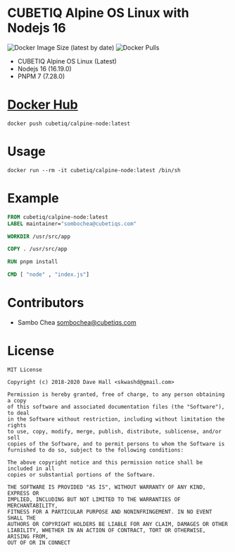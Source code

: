 # CUBETIQ Alpine OS Linux with Nodejs 16

![Docker Image Size (latest by date)](https://img.shields.io/docker/image-size/cubetiq/calpine-node)
![Docker Pulls](https://img.shields.io/docker/pulls/cubetiq/calpine-node)

-   CUBETIQ Alpine OS Linux (Latest)
-   Nodejs 16 (16.19.0)
-   PNPM 7 (7.28.0)

# [Docker Hub](https://hub.docker.com/r/cubetiq/calpine-node)

```shell
docker push cubetiq/calpine-node:latest
```

# Usage

```shell
docker run --rm -it cubetiq/calpine-node:latest /bin/sh
```

# Example

```Dockerfile
FROM cubetiq/calpine-node:latest
LABEL maintainer="sombochea@cubetiqs.com"

WORKDIR /usr/src/app

COPY . /usr/src/app

RUN pnpm install

CMD [ "node" , "index.js"]
```

# Contributors

-   Sambo Chea <sombochea@cubetiqs.com>

# License

```text
MIT License

Copyright (c) 2018-2020 Dave Hall <skwashd@gmail.com>

Permission is hereby granted, free of charge, to any person obtaining a copy
of this software and associated documentation files (the "Software"), to deal
in the Software without restriction, including without limitation the rights
to use, copy, modify, merge, publish, distribute, sublicense, and/or sell
copies of the Software, and to permit persons to whom the Software is
furnished to do so, subject to the following conditions:

The above copyright notice and this permission notice shall be included in all
copies or substantial portions of the Software.

THE SOFTWARE IS PROVIDED "AS IS", WITHOUT WARRANTY OF ANY KIND, EXPRESS OR
IMPLIED, INCLUDING BUT NOT LIMITED TO THE WARRANTIES OF MERCHANTABILITY,
FITNESS FOR A PARTICULAR PURPOSE AND NONINFRINGEMENT. IN NO EVENT SHALL THE
AUTHORS OR COPYRIGHT HOLDERS BE LIABLE FOR ANY CLAIM, DAMAGES OR OTHER
LIABILITY, WHETHER IN AN ACTION OF CONTRACT, TORT OR OTHERWISE, ARISING FROM,
OUT OF OR IN CONNECT
```
